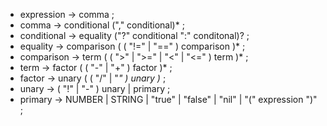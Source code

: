 - expression -> comma ;
- comma -> conditional ("," conditional)* ;
- conditional -> equality ("?" conditional ":" conditonal)? ;
- equality -> comparison ( ( "!=" | "==" ) comparison )* ;
- comparison -> term ( ( ">" | ">=" | "<" | "<=" ) term )* ;
- term -> factor ( ( "-" | "+" ) factor )* ;
- factor -> unary ( ( "/" | "*" ) unary )* ;
- unary -> ( "!" | "-" ) unary | primary ;
- primary -> NUMBER | STRING | "true" | "false" | "nil" | "(" expression ")" ;